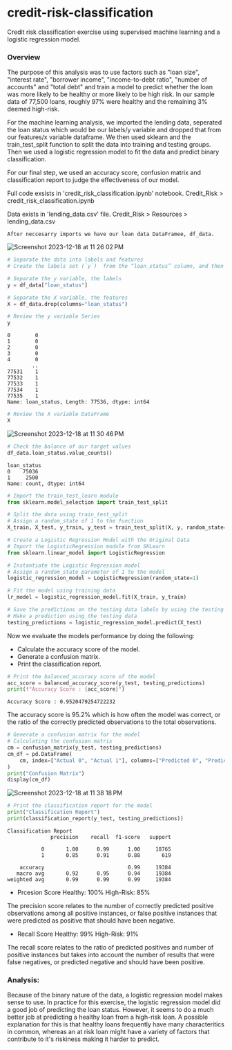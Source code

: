 # credit-risk-classification
Credit risk classification exercise using supervised machine learning and a logistic regression model.


### Overview
The purpose of this analysis was to use factors such as "loan size", "interest rate", "borrower income", "income-to-debt ratio", "number of accounts" and "total debt" and train a model to predict whether the loan was more likely to be healthy or more likely to be high risk. In our sample data of 77,500 loans, roughly 97% were healthy and the remaining 3% deemed high-risk.

For the machine learning analysis, we imported the lending data, seperated the loan status which would be our labels/y variable and dropped that from our features/x variable dataframe. We then used sklearn and the train_test_split function to split the data into training and testing groups. Then we used a logistic regression model to fit the data and predict binary classification.

For our final step, we used an accuracy score, confusion matrix and classification report to judge the effectiveness of our model.

Full code exsists in 'credit_risk_classification.ipynb' notebook. Credit_Risk > credit_risk_classification.ipynb

Data exists in 'lending_data.csv' file. Credit_Risk > Resources > lending_data.csv

```
After neccesarry imports we have our loan data DataFramee, df_data.
```
![Screenshot 2023-12-18 at 11 26 02 PM](https://github.com/samuelhfish/credit-risk-classification/assets/125224990/d0d73fae-6c61-467e-ada0-a0b6cfe87a22)

```python
# Separate the data into labels and features
# Create the labels set (`y`)  from the “loan_status” column, and then create the features (`X`) DataFrame from the remaining columns.

# Separate the y variable, the labels
y = df_data["loan_status"]

# Separate the X variable, the features
X = df_data.drop(columns="loan_status")
```
```python
# Review the y variable Series
y
```
```
0        0
1        0
2        0
3        0
4        0
        ..
77531    1
77532    1
77533    1
77534    1
77535    1
Name: loan_status, Length: 77536, dtype: int64
```
```python
# Review the X variable DataFrame
X
```
![Screenshot 2023-12-18 at 11 30 46 PM](https://github.com/samuelhfish/credit-risk-classification/assets/125224990/08b6a3f5-36be-4feb-bc7a-45a593d64ee2)
```python
# Check the balance of our target values
df_data.loan_status.value_counts()
```
```
loan_status
0    75036
1     2500
Name: count, dtype: int64
```

```python
# Import the train_test_learn module
from sklearn.model_selection import train_test_split

# Split the data using train_test_split
# Assign a random_state of 1 to the function
X_train, X_test, y_train, y_test = train_test_split(X, y, random_state=1)
```
```python
# Create a Logistic Regression Model with the Original Data
# Import the LogisticRegression module from SKLearn
from sklearn.linear_model import LogisticRegression

# Instantiate the Logistic Regression model
# Assign a random_state parameter of 1 to the model
logistic_regression_model = LogisticRegression(random_state=1)

# Fit the model using training data
lr_model = logistic_regression_model.fit(X_train, y_train)
```
```python
# Save the predictions on the testing data labels by using the testing feature data (`X_test`) and the fitted model.
# Make a prediction using the testing data
testing_predictions = logistic_regression_model.predict(X_test)
```
Now we evaluate the models performance by doing the following:
 - Calculate the accuracy score of the model.
 - Generate a confusion matrix.
 - Print the classification report.

```python
# Print the balanced_accuracy score of the model
acc_score = balanced_accuracy_score(y_test, testing_predictions)
print(f"Accuracy Score : {acc_score}")
```
```
Accuracy Score : 0.9520479254722232
```
The accuracy score is 95.2% which is how often the model was correct, or the ratio of the correctly predicted observations to the total observations.
```python
# Generate a confusion matrix for the model
# Calculating the confusion matrix
cm = confusion_matrix(y_test, testing_predictions)
cm_df = pd.DataFrame(
    cm, index=["Actual 0", "Actual 1"], columns=["Predicted 0", "Predicted 1"]
)
print("Confusion Matrix")
display(cm_df)
```
![Screenshot 2023-12-18 at 11 38 18 PM](https://github.com/samuelhfish/credit-risk-classification/assets/125224990/d24dbb1b-92ac-4518-92cc-fcb5f2fbee02)

```python
# Print the classification report for the model
print("Classification Report")
print(classification_report(y_test, testing_predictions))
```
```
Classification Report
              precision    recall  f1-score   support

           0       1.00      0.99      1.00     18765
           1       0.85      0.91      0.88       619

    accuracy                           0.99     19384
   macro avg       0.92      0.95      0.94     19384
weighted avg       0.99      0.99      0.99     19384
```

- Prcesion Score
Healthy: 100%
High-Risk: 85%

The precision score relates to the number of correctly predicted positive observations among all positive instances, or false positive instances that were predicted as positive that should have been negative.


- Recall Score
Healthy: 99%
High-Risk: 91%

The recall score relates to the ratio of predicted positives and number of positive instances but takes into account the number of results that were false negatives, or predicted negative and should have been positive.

### Analysis:

Because of the binary nature of the data, a logistic regression model makes sense to use. In practice for this exercise, the logistic regression model did a good job of predicting the loan status. However, it seems to do a much better job at predicting a healthy loan from a high-risk loan. A possible explanation for this is that healthy loans frequently have many characteritics in common, whereas an at risk loan might have a variety of factors that contribute to it's riskiness making it harder to predict.
